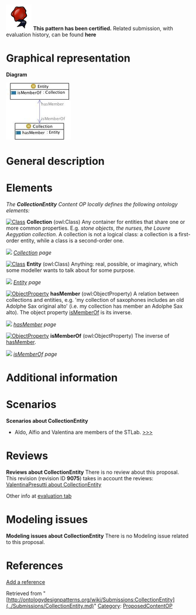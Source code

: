[![](../images/thumb/b/b5/Certified.png/70px-Certified.png)](../Image/Certified.png.md "Certified.png") __This pattern has been certified.__
Related submission, with evaluation history, can be found __here__





#  Graphical representation


__Diagram__




[![Image:collectionentity.jpg](../images/0/03/Collectionentity.jpg)](../Image/Collectionentity.jpg.md "Image:collectionentity.jpg")




#  General description


  




#  Elements


_The __CollectionEntity__ Content OP locally defines the following ontology elements:_




[![Class](../../images/thumb/2/27/Class.gif/20px-Class.gif)](../Image/Class.gif.md "Class") __Collection__ (owl:Class) Any container for entities that share one or more common properties. E.g. _stone objects_, _the nurses_, _the Louvre Aegyptian collection_. A collection is not a logical class: a collection is a first-order entity, while a class is a second-order one. 



 [![](../../../../images/thumb/8/87/ArrowRight.gif/11px-ArrowRight.gif)](../Image/ArrowRight.gif.md "ArrowRight.gif") _[Collection](../Submissions/CollectionEntity/Collection.md "Submissions:CollectionEntity/Collection") page_

[![Class](../../images/thumb/2/27/Class.gif/20px-Class.gif)](../Image/Class.gif.md "Class") __Entity__ (owl:Class) Anything: real, possible, or imaginary, which some modeller wants to talk about for some purpose. 



 [![](../../../../images/thumb/8/87/ArrowRight.gif/11px-ArrowRight.gif)](../Image/ArrowRight.gif.md "ArrowRight.gif") _[Entity](../Submissions/CollectionEntity/Entity.md "Submissions:CollectionEntity/Entity") page_

[![ObjectProperty](../../images/thumb/c/c3/ObjectProperty.gif/20px-ObjectProperty.gif)](../Image/ObjectProperty.gif.md "ObjectProperty") __hasMember__ (owl:ObjectProperty) A relation between collections and entities, e.g. 'my collection of saxophones includes an old Adolphe Sax original alto' (i.e. my collection has member an Adolphe Sax alto). The object property  [isMemberOf](../Submissions/CollectionEntity/isMemberOf.md "Submissions:CollectionEntity/isMemberOf") is its inverse. 



 [![](../../../../images/thumb/8/87/ArrowRight.gif/11px-ArrowRight.gif)](../Image/ArrowRight.gif.md "ArrowRight.gif") _[hasMember](../Submissions/CollectionEntity/hasMember.md "Submissions:CollectionEntity/hasMember") page_

[![ObjectProperty](../../images/thumb/c/c3/ObjectProperty.gif/20px-ObjectProperty.gif)](../Image/ObjectProperty.gif.md "ObjectProperty") __isMemberOf__ (owl:ObjectProperty) The inverse of  [hasMember](../Submissions/CollectionEntity/hasMember.md "Submissions:CollectionEntity/hasMember"). 



 [![](../../../../images/thumb/8/87/ArrowRight.gif/11px-ArrowRight.gif)](../Image/ArrowRight.gif.md "ArrowRight.gif") _[isMemberOf](../Submissions/CollectionEntity/isMemberOf.md "Submissions:CollectionEntity/isMemberOf") page_
#  Additional information


#  Scenarios



__Scenarios about CollectionEntity__
* Aldo, Alfio and Valentina are members of the STLab. [>>>](../Submissions/CollectionEntity/Scenario_1.md "http://ontologydesignpatterns.org/wiki/Submissions:CollectionEntity/Scenario_1")



#  Reviews



__Reviews about CollectionEntity__
There is no review about this proposal.
This revision (revision ID __9075__) takes in account the reviews: [ValentinaPresutti about CollectionEntity](http://ontologydesignpatterns.org/wiki/index.php?title=Reviews:ValentinaPresutti_about_CollectionEntity&action=edit&redlink=1 "Reviews:ValentinaPresutti about CollectionEntity (not yet written)")


Other info at [evaluation tab](http://ontologydesignpatterns.org/wiki/index.php?title=Submissions:CollectionEntity&action=evaluation "http://ontologydesignpatterns.org/wiki/index.php?title=Submissions:CollectionEntity&action=evaluation")




  




#  Modeling issues



__Modeling issues about CollectionEntity__
There is no Modeling issue related to this proposal.




  




#  References


[Add a reference](index.php@title=Odp%253AAdd_reference&subject=../Submissions/CollectionEntity.md "http://ontologydesignpatterns.org/wiki/index.php?title=Odp:Add_reference&subject=Submissions%3ACollectionEntity")


  






Retrieved from "[http://ontologydesignpatterns.org/wiki/Submissions:CollectionEntity](../Submissions/CollectionEntity.md)"
 [Category](http://ontologydesignpatterns.org/wiki/Special:Categories "Special:Categories"): [ProposedContentOP](../Category/ProposedContentOP.md "Category:ProposedContentOP")
